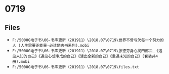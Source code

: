 # 0719

## Files

- `F:/5000G电子书\06-书库更新（201911）\2018.07\0719\世界不曾亏欠每一个努力的人 (人生需要正能量-必读励志书系列).mobi`
- `F:/5000G电子书\06-书库更新（201911）\2018.07\0719\张德芬身心灵四部曲_《遇见未知的自己》《遇见心想事成的自己》《活出全新的自己》《重遇未知的自己》(套装共4册).mobi`
- `F:/5000G电子书\06-书库更新（201911）\2018.07\0719\files.txt`
